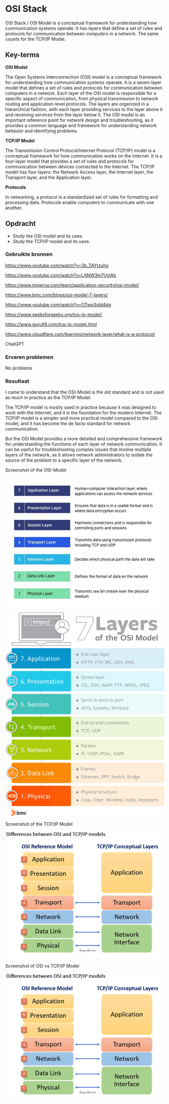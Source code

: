 # OSI Stack
OSI Stack / OSI Model is a conceptual framework for understanding how communication systems operate. It has layers that define a set of rules and protocols for communication between computers in a network. The same counts for the TCP/IP Model.

## Key-terms
**OSI Model**

The Open Systems Interconnection (OSI) model is a conceptual framework for understanding how communication systems operate. It is a seven-layer model that defines a set of rules and protocols for communication between computers in a network. Each layer of the OSI model is responsible for a specific aspect of communication, from physical transmission to network routing and application-level protocols. The layers are organized in a hierarchical fashion, with each layer providing services to the layer above it and receiving services from the layer below it. The OSI model is an important reference point for network design and troubleshooting, as it provides a common language and framework for understanding network behavior and identifying problems.

**TCP/IP Model**

The Transmission Control Protocol/Internet Protocol (TCP/IP) model is a conceptual framework for how communication works on the Internet. It is a four-layer model that provides a set of rules and protocols for communication between devices connected to the Internet. The TCP/IP model has four layers: the Network Access layer, the Internet layer, the Transport layer, and the Application layer.

**Protocols**

In networking, a protocol is a standardized set of rules for formatting and processing data. Protocols enable computers to communicate with one another.

## Opdracht

- Study the OSI model and its uses.
- Study the TCP/IP model and its uses.


### Gebruikte bronnen
https://www.youtube.com/watch?v=3b_TAYtzuho

https://www.youtube.com/watch?v=LANW3m7UgWs

https://www.imperva.com/learn/application-security/osi-model/

https://www.bmc.com/blogs/osi-model-7-layers/

https://www.youtube.com/watch?v=OTwp3xtd4dg

https://www.geeksforgeeks.org/tcp-ip-model/

https://www.guru99.com/tcp-ip-model.html

https://www.cloudflare.com/learning/network-layer/what-is-a-protocol/

ChatGPT

### Ervaren problemen

No problems

### Resultaat
I came to understand that the OSI-Model is the old standard and is not used as much in practice as the TCP/IP Model.

The TCP/IP model is mostly used in practice because it was designed to work with the Internet, and it is the foundation for the modern Internet. The TCP/IP model is a simpler and more practical model compared to the OSI model, and it has become the de facto standard for network communication.

But the OSI Model provides a more detailed and comprehensive framework for understanding the functions of each layer of network communication. It can be useful for troubleshooting complex issues that involve multiple layers of the network, as it allows network administrators to isolate the source of the problem to a specific layer of the network.

Screenshot of the OSI-Model 

![Alt text](../00_includes/NTW-01-OSImodelExplain.jpg)

![Alt text](../00_includes/NTW-01-OSImodelExample.png)

Screenshot of the TCP/IP Model

![Alt text](../00_includes/NTW-01-OSIvsTCP-IP.PNG)

Screenshot of OSI vs TCP/IP Model

![Alt text](../00_includes/NTW-01-OSIvsTCP-IP.PNG)


